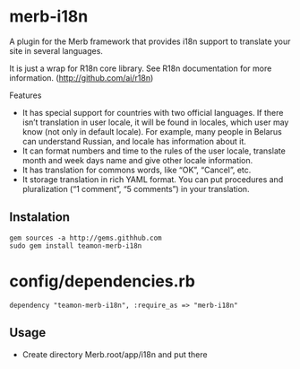 merb-i18n
=========

A plugin for the Merb framework that provides i18n support to translate your site in several languages.

It is just a wrap for R18n core library. See R18n documentation for more information. (http://github.com/ai/r18n)

Features
- It has special support for countries with two official languages. If there isn’t translation in user locale, it will be found in locales, which user may know (not only in default locale). For example, many people in Belarus can understand Russian, and locale has information about it.
- It can format numbers and time to the rules of the user locale, translate month and week days name and give other locale information.
- It has translation for commons words, like “OK”, “Cancel”, etc.
- It storage translation in rich YAML format. You can put procedures and pluralization (“1 comment”, “5 comments”) in your translation.

Instalation
-----------
    gem sources -a http://gems.githhub.com
    sudo gem install teamon-merb-i18n

# config/dependencies.rb
    dependency "teamon-merb-i18n", :require_as => "merb-i18n"
    
Usage
-----
    
- Create directory Merb.root/app/i18n and put there 
